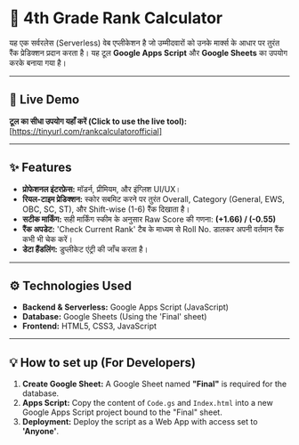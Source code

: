 # 🥇 4th Grade Rank Calculator

यह एक सर्वरलेस (Serverless) वेब एप्लीकेशन है जो उम्मीदवारों को उनके मार्क्स के आधार पर तुरंत रैंक प्रेडिक्शन प्रदान करता है। यह टूल **Google Apps Script** और **Google Sheets** का उपयोग करके बनाया गया है।

---

## 🚀 Live Demo

**टूल का सीधा उपयोग यहाँ करें (Click to use the live tool):**
[https://tinyurl.com/rankcalculatorofficial] 

---

## ✨ Features

* **प्रोफेशनल इंटरफ़ेस:** मॉडर्न, प्रीमियम, और इंग्लिश UI/UX।
* **रियल-टाइम प्रेडिक्शन:** स्कोर सबमिट करने पर तुरंत Overall, Category (General, EWS, OBC, SC, ST), और Shift-wise (1-6) रैंक दिखाता है।
* **सटीक मार्किंग:** सही मार्किंग स्कीम के अनुसार Raw Score की गणना: **(+1.66) / (-0.55)**
* **रैंक अपडेट:** 'Check Current Rank' टैब के माध्यम से Roll No. डालकर अपनी वर्तमान रैंक कभी भी चेक करें।
* **डेटा हैंडलिंग:** डुप्लीकेट एंट्री की जाँच करता है।

---

## ⚙️ Technologies Used

* **Backend & Serverless:** Google Apps Script (JavaScript)
* **Database:** Google Sheets (Using the 'Final' sheet)
* **Frontend:** HTML5, CSS3, JavaScript

---

## 💡 How to set up (For Developers)

1.  **Create Google Sheet:** A Google Sheet named **"Final"** is required for the database.
2.  **Apps Script:** Copy the content of `Code.gs` and `Index.html` into a new Google Apps Script project bound to the "Final" sheet.
3.  **Deployment:** Deploy the script as a Web App with access set to **'Anyone'**.
